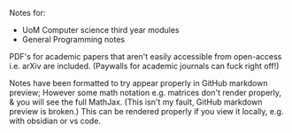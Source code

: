 Notes for:
- UoM Computer science third year modules
- General Programming notes

PDF's for academic papers that aren't easily accessible from open-access i.e. arXiv are included. (Paywalls for academic journals can fuck right off!)

Notes have been formatted to try appear properly in GitHub markdown preview; However some math notation e.g. matrices don't render properly, & you will see the full MathJax.
(This isn't my fault, GitHub markdown preview is broken.)
This can be rendered properly if you view it locally, e.g. with obsidian or vs code.